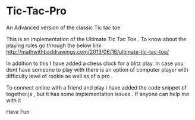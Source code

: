 # Tic-Tac-Pro
An Advanced version of the classic Tic tac toe
 
 This is an implementation of the Ultimate Tic Tac Toe . To know about the playing rules go through the below link 
 http://mathwithbaddrawings.com/2013/06/16/ultimate-tic-tac-toe/
 
 In addition to this I have added a chess clock for a blitz play.
 In case you dont have someone to play with there is an option of computer player with difficulty level of rookie as well as of a pro .
 
 To connect online with a friend and play i have added the code snippet of together.js , but it has some implementation issues . If anyone can help me with it
 
 Have Fun 
 
 
